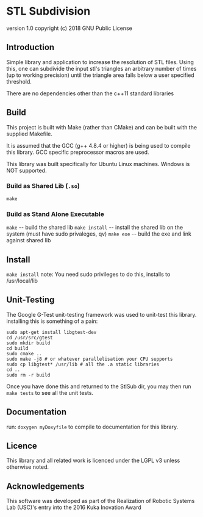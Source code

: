 # STL Subdivision
version 1.0
copyright (c) 2018 GNU Public License
  
## Introduction
Simple library and application to increase the resolution of STL files. Using this,
one can subdivide the input stl's triangles an arbitrary number of times (up to working 
precision) until the triangle area falls below a user specified threshold.

There are no dependencies other than the c++11 standard libraries
     
## Build
   This project is built with Make (rather than CMake) and can be built with 
   the supplied Makefile.

   It is assumed that the GCC (g++ 4.8.4 or higher) is being used to compile this 
   library. GCC specific preprocessor macros are used.

   This library was built specifically for Ubuntu Linux machines. Windows
   is NOT supported.

### Build as Shared Lib (`.so`)
   `make`

### Build as Stand Alone Executable
   `make` -- build the shared lib
   `make install` -- install the shared lib on the system (must have sudo privaleges, qv)
   `make exe` -- build the exe and link against shared lib 

## Install
   `make install`
   note: You need sudo privileges to do this, installs to /usr/local/lib

## Unit-Testing
   The Google G-Test unit-testing framework was used to unit-test this 
   library. installing this is something of a pain:
   ```
   sudo apt-get install libgtest-dev
   cd /usr/src/gtest
   sudo mkdir build
   cd build
   sudo cmake ..
   sudo make -j8 # or whatever parallelisation your CPU supports
   sudo cp libgtest* /usr/lib # all the .a static libraries
   cd ..
   sudo rm -r build
   ```
   Once you have done this and returned to the StlSub dir, you may then run `make tests` to see all the unit tests.

## Documentation
   run:
	`doxygen myDoxyfile`
   to compile to documentation for this library.

## Licence
   This library and all related work is licenced under the LGPL v3 unless
   otherwise noted.

## Acknowledgements
This software was developed as part of the  Realization of Robotic Systems Lab (USC)'s entry into the 2016 Kuka Inovation Award
